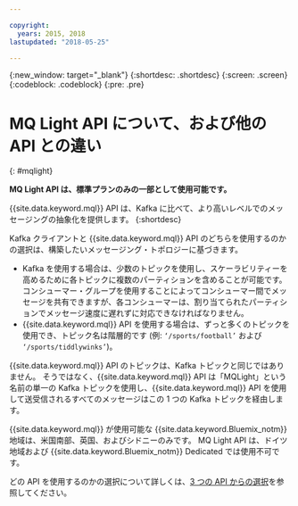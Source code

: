 ```yaml
---

copyright:
  years: 2015, 2018
lastupdated: "2018-05-25"

---
```


{:new_window: target="_blank"}
{:shortdesc: .shortdesc}
{:screen: .screen}
{:codeblock: .codeblock}
{:pre: .pre}

# MQ Light API について、および他の API との違い
{: #mqlight}

**MQ Light API は、標準プランのみの一部として使用可能です。**
<br/>

{{site.data.keyword.mql}} API は、Kafka に比べて、より高いレベルでのメッセージングの抽象化を提供します。
{:shortdesc}

Kafka クライアントと {{site.data.keyword.mql}} API のどちらを使用するのかの選択は、構築したいメッセージング・トポロジーに基づきます。

* Kafka を使用する場合は、少数のトピックを使用し、スケーラビリティーを高めるために各トピックに複数のパーティションを含めることが可能です。 コンシューマー・グループを使用することによってコンシューマー間でメッセージを共有できますが、各コンシューマーは、割り当てられたパーティションでメッセージ速度に遅れずに対応できなければなりません。
* {{site.data.keyword.mql}} API を使用する場合は、ずっと多くのトピックを使用でき、トピック名は階層的です (例: <code>‘/sports/football’</code> および <code>‘/sports/tiddlywinks’</code>)。 

{{site.data.keyword.mql}} API のトピックは、Kafka トピックと同じではありません。 そうではなく、{{site.data.keyword.mql}} API は「MQLight」という名前の単一の Kafka トピックを使用し、{{site.data.keyword.mql}} API を使用して送受信されるすべてのメッセージはこの 1 つの Kafka トピックを経由します。

{{site.data.keyword.mql}} が使用可能な {{site.data.keyword.Bluemix_notm}} 地域は、米国南部、英国、およびシドニーのみです。 MQ Light API は、ドイツ地域および {{site.data.keyword.Bluemix_notm}} Dedicated では使用不可です。

<!-- begin STAGING ONLY -->
どの API を使用するのかの選択について詳しくは、[3 つの API からの選択](/docs/services/MessageHub/messagehub087.html)を参照してください。
<!-- end STAGING ONLY -->

